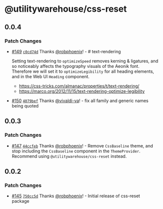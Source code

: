 # @utilitywarehouse/css-reset

## 0.0.4

### Patch Changes

- [#149](https://github.com/utilitywarehouse/design-systems/pull/149) [`c0cd74d`](https://github.com/utilitywarehouse/design-systems/commit/c0cd74d3ee42649638b6fd9ce05007c2f73a59b8) Thanks [@robphoenix](https://github.com/robphoenix)! - # text-rendering

  Setting text-rendering to `optimizeSpeed` removes kerning & ligatures, and so
  noticeably affects the typography visuals of the Aeonik font. Therefore we will
  set it to `optimizeLegibility` for all heading elements, and in the Web UI
  `Heading` component.

  - https://css-tricks.com/almanac/properties/t/text-rendering/
  - https://marco.org/2012/11/15/text-rendering-optimize-legibility

- [#150](https://github.com/utilitywarehouse/design-systems/pull/150) [`4079bef`](https://github.com/utilitywarehouse/design-systems/commit/4079bef2ae827b1ecb16ea8601a5a8da361a177f) Thanks [@vivaldi-va](https://github.com/vivaldi-va)! - fix all family and generic names being quoted

## 0.0.3

### Patch Changes

- [#147](https://github.com/utilitywarehouse/design-systems/pull/147) [`44ccfeb`](https://github.com/utilitywarehouse/design-systems/commit/44ccfeb988d51e362607a4ce94c9db8bbea097ae) Thanks [@robphoenix](https://github.com/robphoenix)! - Remove `CssBaseline` theme, and stop including the `CssBaseline` component in the `ThemeProvider`. Recommend using `@utilitywarehouse/css-reset` instead.

## 0.0.2

### Patch Changes

- [#145](https://github.com/utilitywarehouse/design-systems/pull/145) [`750cc5d`](https://github.com/utilitywarehouse/design-systems/commit/750cc5db36db17afa6f06650729f5cde68cbc158) Thanks [@robphoenix](https://github.com/robphoenix)! - Initial release of css-reset package
